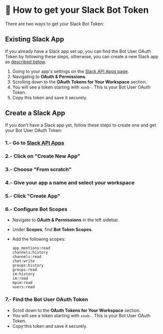 # 🔎 How to get your Slack Bot Token

There are two ways to get your Slack Bot Token:


## Existing Slack App

If you already have a Slack app set up, you can find the Bot User OAuth Token by following these steps, otherwise, you can create a new Slack app as [described below](#create-a-slack-app).

1. Going to your app's settings on the [Slack API Apps page](https://api.slack.com/apps).
2. Navigating to **OAuth & Permissions**.
3. Scrolling down to the **OAuth Tokens for Your Workspace** section.
4. You will see a token starting with `xoxb-`. This is your Bot User OAuth Token.
5. Copy this token and save it securely.


## **Create a Slack App**

If you don't have a Slack app yet, follow these steps to create one and get your Bot User OAuth Token:

### 1.- Go to [Slack API Apps](https://api.slack.com/apps)

### 2.- Click on "Create New App"

### 3.- Choose "From scratch"

### 4.- Give your app a name and select your workspace

### 5.- Click "Create App"

### 6.- Configure Bot Scopes

- Navigate to **OAuth & Permissions** in the left sidebar.
- Under **Scopes**, find **Bot Token Scopes**.
- Add the following scopes:

    ```plaintext
    app_mentions:read
    channels:history
    channels:read
    chat:write
    groups:history
    groups:read
    im:history
    im:read
    mpim:read
    users:read
    ```
### 7.- Find the Bot User OAuth Token
- Scroll down to the **OAuth Tokens for Your Workspace** section.
- You will see a token starting with `xoxb-`. This is your Bot User OAuth Token.
- Copy this token and save it securely.
